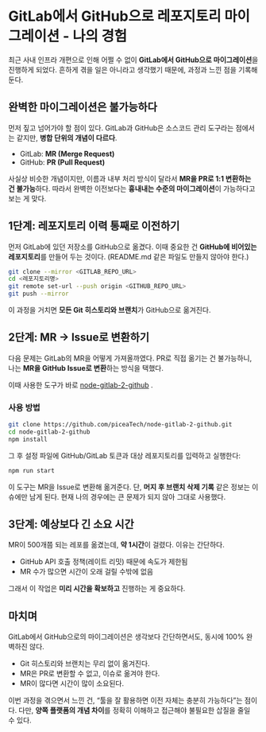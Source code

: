 # GitLab에서 GitHub으로 레포지토리 마이그레이션 - 나의 경험

최근 사내 인프라 개편으로 인해 어쩔 수 없이 **GitLab에서 GitHub으로 마이그레이션**을 진행하게 되었다.
흔하게 겪을 일은 아니라고 생각했기 때문에, 과정과 느낀 점을 기록해 둔다.

## 완벽한 마이그레이션은 불가능하다

먼저 짚고 넘어가야 할 점이 있다.
GitLab과 GitHub은 소스코드 관리 도구라는 점에서는 같지만, **병합 단위의 개념이 다르다**.

- GitLab: **MR (Merge Request)**
- GitHub: **PR (Pull Request)**

사실상 비슷한 개념이지만, 이름과 내부 처리 방식이 달라서 **MR을 PR로 1:1 변환하는 건 불가능**하다.
따라서 완벽한 이전보다는 **흉내내는 수준의 마이그레이션**이 가능하다고 보는 게 맞다.

## 1단계: 레포지토리 이력 통째로 이전하기

먼저 GitLab에 있던 저장소를 GitHub으로 옮겼다.
이때 중요한 건 **GitHub에 비어있는 레포지토리**를 만들어 두는 것이다. (README.md 같은 파일도 만들지 않아야 한다.)

```bash
git clone --mirror <GITLAB_REPO_URL>
cd <레포지토리명>
git remote set-url --push origin <GITHUB_REPO_URL>
git push --mirror
```

이 과정을 거치면 **모든 Git 히스토리와 브랜치**가 GitHub으로 옮겨진다.

## 2단계: MR → Issue로 변환하기

다음 문제는 GitLab의 MR을 어떻게 가져올까였다.
PR로 직접 옮기는 건 불가능하니, 나는 **MR을 GitHub Issue로 변환**하는 방식을 택했다.

이때 사용한 도구가 바로 [node-gitlab-2-github](https://github.com/piceaTech/node-gitlab-2-github) .

### 사용 방법

```bash
git clone https://github.com/piceaTech/node-gitlab-2-github.git
cd node-gitlab-2-github
npm install
```

그 후 설정 파일에 GitHub/GitLab 토큰과 대상 레포지토리를 입력하고 실행한다:

```bash
npm run start
```

이 도구는 MR을 Issue로 변환해 옮겨준다.
단, **머지 후 브랜치 삭제 기록** 같은 정보는 이슈에만 남게 된다.
현재 나의 경우에는 큰 문제가 되지 않아 그대로 사용했다.

## 3단계: 예상보다 긴 소요 시간

MR이 500개쯤 되는 레포를 옮겼는데, **약 1시간**이 걸렸다.
이유는 간단하다.

- GitHub API 호출 정책(레이트 리밋) 때문에 속도가 제한됨
- MR 수가 많으면 시간이 오래 걸릴 수밖에 없음

그래서 이 작업은 **미리 시간을 확보하고** 진행하는 게 중요하다.

## 마치며

GitLab에서 GitHub으로의 마이그레이션은 생각보다 간단하면서도, 동시에 100% 완벽하진 않다.

- Git 히스토리와 브랜치는 무리 없이 옮겨진다.
- MR은 PR로 변환할 수 없고, 이슈로 옮겨야 한다.
- MR이 많다면 시간이 많이 소요된다.

이번 과정을 겪으면서 느낀 건, “툴을 잘 활용하면 이전 자체는 충분히 가능하다”는 점이다.
다만, **양쪽 플랫폼의 개념 차이**를 정확히 이해하고 접근해야 불필요한 삽질을 줄일 수 있다.
